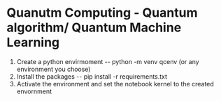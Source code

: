 # Quanutm Computing - Quantum algorithm/ Quantum Machine Learning 

1. Create a python envirmoment -- python -m venv qcenv (or any environment you choose)
2. Install the packages -- pip install -r requirements.txt
3. Activate the environment and set the notebook kernel to the created envornment
